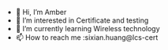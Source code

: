 - 👋 Hi, I’m Amber
- 👀 I’m interested in Certificate and testing
- 🌱 I’m currently learning Wireless technology
- 📫 How to reach me :sixian.huang@lcs-cert
